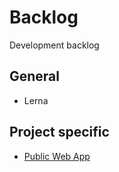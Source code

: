 # Backlog

Development backlog

## General

- Lerna

## Project specific

- [Public Web App](./web.md)
